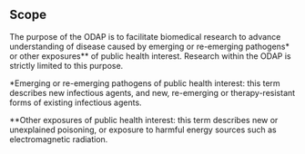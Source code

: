 ## Scope
The purpose of the ODAP is to facilitate biomedical research to advance understanding of disease caused by emerging or re-emerging pathogens* or other exposures** of public health interest. Research within the ODAP is strictly limited to this purpose.

*Emerging or re-emerging pathogens of public health interest: this term describes new infectious agents, and new, re-emerging or therapy-resistant forms of existing infectious agents.

**Other exposures of public health interest: this term describes new or unexplained poisoning, or exposure to harmful energy sources such as electromagnetic radiation.
